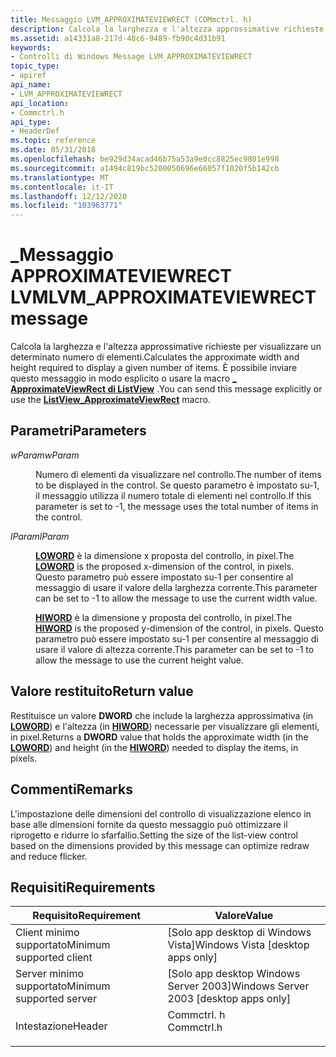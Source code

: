 ```yaml
---
title: Messaggio LVM_APPROXIMATEVIEWRECT (COMmctrl. h)
description: Calcola la larghezza e l'altezza approssimative richieste per visualizzare un determinato numero di elementi. È possibile inviare questo messaggio in modo esplicito o usare la \_ macro ApproximateViewRect di ListView.
ms.assetid: a14331a8-217d-48c6-9489-fb90c4d31b91
keywords:
- Controlli di Windows Message LVM_APPROXIMATEVIEWRECT
topic_type:
- apiref
api_name:
- LVM_APPROXIMATEVIEWRECT
api_location:
- Commctrl.h
api_type:
- HeaderDef
ms.topic: reference
ms.date: 05/31/2018
ms.openlocfilehash: be929d34acad46b75a53a9e0cc8825ec9801e998
ms.sourcegitcommit: a1494c819bc5200050696e66057f1020f5b142cb
ms.translationtype: MT
ms.contentlocale: it-IT
ms.lasthandoff: 12/12/2020
ms.locfileid: "103963771"
---
```

# <a name="lvm_approximateviewrect-message"></a><span data-ttu-id="693b3-105">\_Messaggio APPROXIMATEVIEWRECT LVM</span><span class="sxs-lookup"><span data-stu-id="693b3-105">LVM\_APPROXIMATEVIEWRECT message</span></span>

<span data-ttu-id="693b3-106">Calcola la larghezza e l'altezza approssimative richieste per visualizzare un determinato numero di elementi.</span><span class="sxs-lookup"><span data-stu-id="693b3-106">Calculates the approximate width and height required to display a given number of items.</span></span> <span data-ttu-id="693b3-107">È possibile inviare questo messaggio in modo esplicito o usare la macro [**\_ ApproximateViewRect di ListView**](/windows/desktop/api/Commctrl/nf-commctrl-listview_approximateviewrect) .</span><span class="sxs-lookup"><span data-stu-id="693b3-107">You can send this message explicitly or use the [**ListView\_ApproximateViewRect**](/windows/desktop/api/Commctrl/nf-commctrl-listview_approximateviewrect) macro.</span></span>

## <a name="parameters"></a><span data-ttu-id="693b3-108">Parametri</span><span class="sxs-lookup"><span data-stu-id="693b3-108">Parameters</span></span>

<dl> <dt>

<span data-ttu-id="693b3-109">*wParam*</span><span class="sxs-lookup"><span data-stu-id="693b3-109">*wParam*</span></span> 
</dt> <dd>

<span data-ttu-id="693b3-110">Numero di elementi da visualizzare nel controllo.</span><span class="sxs-lookup"><span data-stu-id="693b3-110">The number of items to be displayed in the control.</span></span> <span data-ttu-id="693b3-111">Se questo parametro è impostato su-1, il messaggio utilizza il numero totale di elementi nel controllo.</span><span class="sxs-lookup"><span data-stu-id="693b3-111">If this parameter is set to -1, the message uses the total number of items in the control.</span></span>

</dd> <dt>

<span data-ttu-id="693b3-112">*lParam*</span><span class="sxs-lookup"><span data-stu-id="693b3-112">*lParam*</span></span> 
</dt> <dd>

<span data-ttu-id="693b3-113">[**LOWORD**](/previous-versions/windows/desktop/legacy/ms632659(v=vs.85)) è la dimensione x proposta del controllo, in pixel.</span><span class="sxs-lookup"><span data-stu-id="693b3-113">The [**LOWORD**](/previous-versions/windows/desktop/legacy/ms632659(v=vs.85)) is the proposed x-dimension of the control, in pixels.</span></span> <span data-ttu-id="693b3-114">Questo parametro può essere impostato su-1 per consentire al messaggio di usare il valore della larghezza corrente.</span><span class="sxs-lookup"><span data-stu-id="693b3-114">This parameter can be set to -1 to allow the message to use the current width value.</span></span>

<span data-ttu-id="693b3-115">[**HIWORD**](/previous-versions/windows/desktop/legacy/ms632657(v=vs.85)) è la dimensione y proposta del controllo, in pixel.</span><span class="sxs-lookup"><span data-stu-id="693b3-115">The [**HIWORD**](/previous-versions/windows/desktop/legacy/ms632657(v=vs.85)) is the proposed y-dimension of the control, in pixels.</span></span> <span data-ttu-id="693b3-116">Questo parametro può essere impostato su-1 per consentire al messaggio di usare il valore di altezza corrente.</span><span class="sxs-lookup"><span data-stu-id="693b3-116">This parameter can be set to -1 to allow the message to use the current height value.</span></span>

</dd> </dl>

## <a name="return-value"></a><span data-ttu-id="693b3-117">Valore restituito</span><span class="sxs-lookup"><span data-stu-id="693b3-117">Return value</span></span>

<span data-ttu-id="693b3-118">Restituisce un valore **DWORD** che include la larghezza approssimativa (in [**LOWORD**](/previous-versions/windows/desktop/legacy/ms632659(v=vs.85))) e l'altezza (in [**HIWORD**](/previous-versions/windows/desktop/legacy/ms632657(v=vs.85))) necessarie per visualizzare gli elementi, in pixel.</span><span class="sxs-lookup"><span data-stu-id="693b3-118">Returns a **DWORD** value that holds the approximate width (in the [**LOWORD**](/previous-versions/windows/desktop/legacy/ms632659(v=vs.85))) and height (in the [**HIWORD**](/previous-versions/windows/desktop/legacy/ms632657(v=vs.85))) needed to display the items, in pixels.</span></span>

## <a name="remarks"></a><span data-ttu-id="693b3-119">Commenti</span><span class="sxs-lookup"><span data-stu-id="693b3-119">Remarks</span></span>

<span data-ttu-id="693b3-120">L'impostazione delle dimensioni del controllo di visualizzazione elenco in base alle dimensioni fornite da questo messaggio può ottimizzare il riprogetto e ridurre lo sfarfallio.</span><span class="sxs-lookup"><span data-stu-id="693b3-120">Setting the size of the list-view control based on the dimensions provided by this message can optimize redraw and reduce flicker.</span></span>

## <a name="requirements"></a><span data-ttu-id="693b3-121">Requisiti</span><span class="sxs-lookup"><span data-stu-id="693b3-121">Requirements</span></span>



| <span data-ttu-id="693b3-122">Requisito</span><span class="sxs-lookup"><span data-stu-id="693b3-122">Requirement</span></span> | <span data-ttu-id="693b3-123">Valore</span><span class="sxs-lookup"><span data-stu-id="693b3-123">Value</span></span> |
|-------------------------------------|---------------------------------------------------------------------------------------|
| <span data-ttu-id="693b3-124">Client minimo supportato</span><span class="sxs-lookup"><span data-stu-id="693b3-124">Minimum supported client</span></span><br/> | <span data-ttu-id="693b3-125">\[Solo app desktop di Windows Vista\]</span><span class="sxs-lookup"><span data-stu-id="693b3-125">Windows Vista \[desktop apps only\]</span></span><br/>                                        |
| <span data-ttu-id="693b3-126">Server minimo supportato</span><span class="sxs-lookup"><span data-stu-id="693b3-126">Minimum supported server</span></span><br/> | <span data-ttu-id="693b3-127">\[Solo app desktop Windows Server 2003\]</span><span class="sxs-lookup"><span data-stu-id="693b3-127">Windows Server 2003 \[desktop apps only\]</span></span><br/>                                  |
| <span data-ttu-id="693b3-128">Intestazione</span><span class="sxs-lookup"><span data-stu-id="693b3-128">Header</span></span><br/>                   | <dl> <span data-ttu-id="693b3-129"><dt>Commctrl. h</dt></span><span class="sxs-lookup"><span data-stu-id="693b3-129"><dt>Commctrl.h</dt></span></span> </dl> |



 

